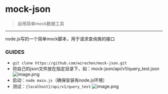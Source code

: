 # mock-json
> 自用简单mock数据工具

---
node.js写的一个简单mock脚本，用于请求查询类的接口

### GUIDES

* `git clone https://github.com/wirechen/mock-json.git`
* 将自己的json文件放在指定目录下，如：mock-json/api/v1/query_test.json
![image.png](http://note.youdao.com/yws/res/4150/WEBRESOURCEeec78460e618f67a08d974610fcd74af)
* 启动：`node main.js`（确保安装有node.js环境）
* 测试：`{localhost}/api/v1/query_test`
![image.png](http://note.youdao.com/yws/res/4155/WEBRESOURCEfbce8f8f89790db9d0d44e100652600c)
